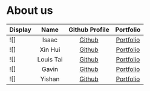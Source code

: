 # About us
| Display |   Name    |             Github Profile             |           Portfolio            |
|---------|:---------:|:--------------------------------------:|:------------------------------:|
| ![]     |   Isaac   | [Github](https://github.com/isaaclks7) | [Portfolio](team/isaaclks7.md) |
| ![]     |  Xin Hui  |  [Github](https://github.com/xhuinn)   |  [Portfolio](team/xhuinn.md)   |
| ![]     | Louis Tai | [Github](https://github.com/louistaii) | [Portfolio](team/louistaii.md) |
| ![]     |   Gavin   | [Github](https://github.com/tzqgav10)  | [Portfolio](team/tzqgav10.md)  |
| ![]     |  Yishan   |  [Github](https://github.com/lys2333)  |  [Portfolio](team/lys2333.md)  |
